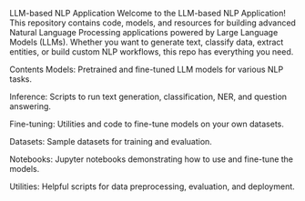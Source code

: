 LLM-based NLP Application
Welcome to the LLM-based NLP Application! This repository contains code, models, and resources for building advanced Natural Language Processing applications powered by Large Language Models (LLMs). Whether you want to generate text, classify data, extract entities, or build custom NLP workflows, this repo has everything you need.

Contents
Models: Pretrained and fine-tuned LLM models for various NLP tasks.

Inference: Scripts to run text generation, classification, NER, and question answering.

Fine-tuning: Utilities and code to fine-tune models on your own datasets.

Datasets: Sample datasets for training and evaluation.

Notebooks: Jupyter notebooks demonstrating how to use and fine-tune the models.

Utilities: Helpful scripts for data preprocessing, evaluation, and deployment.

